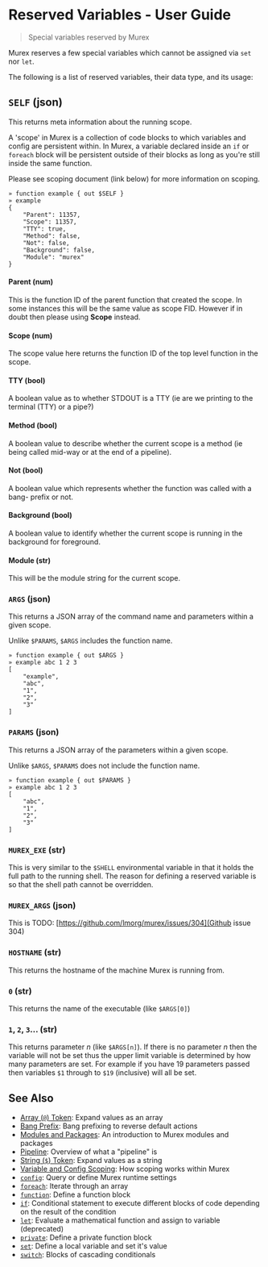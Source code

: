 # Reserved Variables - User Guide

> Special variables reserved by Murex

Murex reserves a few special variables which cannot be assigned via `set` nor
`let`.

The following is a list of reserved variables, their data type, and its usage:

## `SELF` (json)

This returns meta information about the running scope.

A 'scope' in Murex is a collection of code blocks to which variables and
config are persistent within. In Murex, a variable declared inside an `if` or
`foreach` block will be persistent outside of their blocks as long as you're
still inside the same function.

Please see scoping document (link below) for more information on scoping.

```
» function example { out $SELF }
» example
{
    "Parent": 11357,
    "Scope": 11357,
    "TTY": true,
    "Method": false,
    "Not": false,
    "Background": false,
    "Module": "murex"
}
```

#### Parent (num)

This is the function ID of the parent function that created the scope. In
some instances this will be the same value as scope FID. However if in doubt
then please using **Scope** instead.

#### Scope (num)

The scope value here returns the function ID of the top level function in the
scope.

#### TTY (bool)

A boolean value as to whether STDOUT is a TTY (ie are we printing to the
terminal (TTY) or a pipe?)

#### Method (bool)

A boolean value to describe whether the current scope is a method (ie being
called mid-way or at the end of a pipeline). 

#### Not (bool)

A boolean value which represents whether the function was called with a bang-
prefix or not.

#### Background (bool)

A boolean value to identify whether the current scope is running in the
background for foreground.

#### Module (str)

This will be the module string for the current scope.

### `ARGS` (json)

This returns a JSON array of the command name and parameters within a given
scope.

Unlike `$PARAMS`, `$ARGS` includes the function name.

```
» function example { out $ARGS }
» example abc 1 2 3
[
    "example",
    "abc",
    "1",
    "2",
    "3"
]
```

### `PARAMS` (json)

This returns a JSON array of the parameters within a given scope.

Unlike `$ARGS`, `$PARAMS` does not include the function name.

```
» function example { out $PARAMS }
» example abc 1 2 3
[
    "abc",
    "1",
    "2",
    "3"
]
```

### `MUREX_EXE` (str)

This is very similar to the `$SHELL` environmental variable in that it holds
the full path to the running shell. The reason for defining a reserved variable
is so that the shell path cannot be overridden.

### `MUREX_ARGS` (json)

This is TODO: [https://github.com/lmorg/murex/issues/304](Github issue 304)

### `HOSTNAME` (str)

This returns the hostname of the machine Murex is running from.

### `0` (str)

This returns the name of the executable (like `$ARGS[0]`)

### `1`, `2`, `3`... (str)

This returns parameter _n_ (like `$ARGS[n]`). If there is no parameter _n_
then the variable will not be set thus the upper limit variable is determined
by how many parameters are set. For example if you have 19 parameters passed
then variables `$1` through to `$19` (inclusive) will all be set.

## See Also

* [Array (`@`) Token](../parser/array.md):
  Expand values as an array
* [Bang Prefix](../user-guide/bang-prefix.md):
  Bang prefixing to reverse default actions
* [Modules and Packages](../user-guide/modules.md):
  An introduction to Murex modules and packages
* [Pipeline](../user-guide/pipeline.md):
  Overview of what a "pipeline" is
* [String (`$`) Token](../parser/string.md):
  Expand values as a string
* [Variable and Config Scoping](../user-guide/scoping.md):
  How scoping works within Murex
* [`config`](../commands/config.md):
  Query or define Murex runtime settings
* [`foreach`](../commands/foreach.md):
  Iterate through an array
* [`function`](../commands/function.md):
  Define a function block
* [`if`](../commands/if.md):
  Conditional statement to execute different blocks of code depending on the result of the condition
* [`let`](../commands/let.md):
  Evaluate a mathematical function and assign to variable (deprecated)
* [`private`](../commands/private.md):
  Define a private function block
* [`set`](../commands/set.md):
  Define a local variable and set it's value
* [`switch`](../commands/switch.md):
  Blocks of cascading conditionals